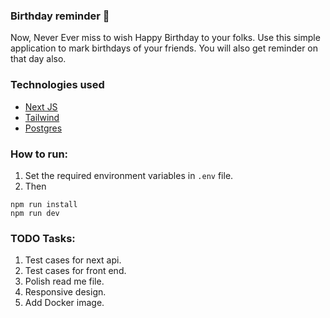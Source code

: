 ### Birthday reminder 🎂
Now, Never Ever miss to wish Happy Birthday to your folks. Use this simple application to mark birthdays of your friends. You will also get reminder on that day also.

### Technologies used
- [Next JS](https://nextjs.org/)
- [Tailwind](https://tailwindcss.com/)
- [Postgres](https://www.postgresql.org/)


### How to run:
1. Set the required environment variables in `.env` file.
2. Then 
```
npm run install
npm run dev
```


### TODO Tasks:
1. Test cases for next api.
2. Test cases for front end.
3. Polish read me file.
4. Responsive design.
5. Add Docker image.